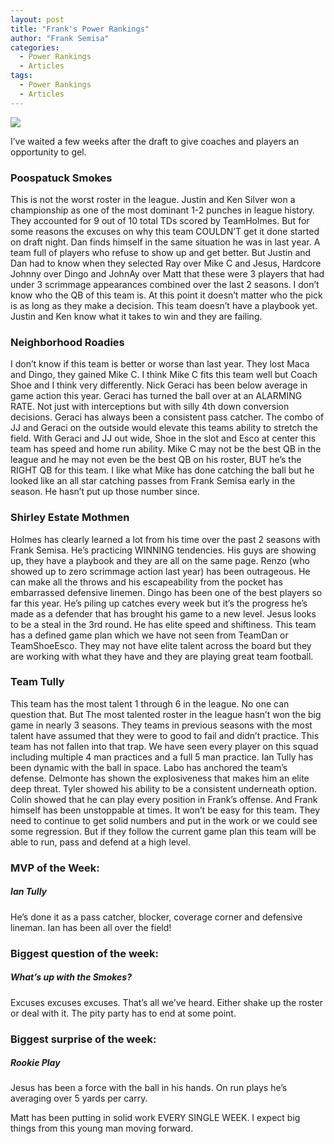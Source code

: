 ```yaml
---
layout: post
title: "Frank's Power Rankings"
author: "Frank Semisa"
categories:
  - Power Rankings
  - Articles
tags:
  - Power Rankings
  - Articles
---
```


<img src="https://lh3.googleusercontent.com/wrja1H4fsvRe2I736sxquM2kdJjEPqWiYBO1qKzQ7BhSsobOD9SGJDbdIkBVPizmcSB4YC1zE-3WzXaJdUJ-AzzSFVXPpfQ1-6_KwUId9Xhkx0PTeb8kwwlHDW_88jEu91dOI2bbig=w2400">

I’ve waited a few weeks after the draft to give coaches and players an opportunity to gel. 

### Poospatuck Smokes
This is not the worst roster in the league. Justin and Ken Silver won a championship as one of the most dominant 1-2 punches in league history. They accounted for 9 out of 10 total TDs scored by TeamHolmes. But for some reasons the excuses on why this team COULDN’T get it done started on draft night. Dan finds himself in the same situation he was in last year. A team full of players who refuse to show up and get better. But Justin and Dan had to know when they selected Ray over Mike C and Jesus, Hardcore Johnny over Dingo and JohnAy over Matt that these were 3 players that had under 3 scrimmage appearances combined over the last 2 seasons. I don’t know who the QB of this team is. At this point it doesn’t matter who the pick is as long as they make a decision. This team doesn’t have a playbook yet. Justin and Ken know what it takes to win and they are failing. 

### Neighborhood Roadies
I don’t know if this team is better or worse than last year. They lost Maca and Dingo, they gained Mike C. I think Mike C fits this team well but Coach Shoe and I think very differently. Nick Geraci has been below average in game action this year. Geraci has turned the ball over at an ALARMING RATE. Not just with interceptions but with silly 4th down conversion decisions. Geraci has always been a consistent pass catcher. The combo of JJ and Geraci on the outside would elevate this teams ability to stretch the field. With Geraci and JJ out wide, Shoe in the slot and Esco at center this team has speed and home run ability. Mike C may not be the best QB in the league and he may not even be the best QB on his roster, BUT he’s the RIGHT QB for this team. I like what Mike has done catching the ball but he looked like an all star catching passes from Frank Semisa early in the season. He hasn’t put up those number since.

### Shirley Estate Mothmen
Holmes has clearly learned a lot from his time over the past 2 seasons with Frank Semisa. He’s practicing WINNING tendencies. His guys are showing up, they have a playbook and they are all on the same page. Renzo (who showed up to zero scrimmage action last year) has been outrageous. He can make all the throws and his escapeability from the pocket has embarrassed defensive linemen. Dingo has been one of the best players so far this year. He’s piling up catches every week but it’s the progress he’s made as a defender that has brought his game to a new level. Jesus looks to be a steal in the 3rd round. He has elite speed and shiftiness. This team has a defined game plan which we have not seen from TeamDan or TeamShoeEsco. They may not have elite talent across the board but they are working with what they have and they are playing great team football.

### Team Tully
This team has the most talent 1 through 6 in the league. No one can question that. But The most talented roster in the league hasn’t won the big game in nearly 3 seasons. They teams in previous seasons with the most talent have assumed that they were to good to fail and didn’t practice. This team has not fallen into that trap. We have seen every player on this squad including multiple 4 man practices and a full 5 man practice. Ian Tully has been dynamic with the ball in space. Labo has anchored the team’s defense. Delmonte has shown the explosiveness that makes him an elite deep threat. Tyler showed his ability to be a consistent underneath option. Colin showed that he can play every position in Frank’s offense. And Frank himself has been unstoppable at times. It won’t be easy for this team. They need to continue to get solid numbers and put in the work or we could see some regression. But if they follow the current game plan this team will be able to run, pass and defend at a high level.

### MVP of the Week:
##### *Ian Tully*

He’s done it as a pass catcher, blocker, coverage corner and defensive lineman. Ian has been all over the field!

### Biggest question of the week:
##### *What’s up with the Smokes?*

Excuses excuses excuses. That’s all we’ve heard. Either shake up the roster or deal with it. The pity party has to end at some point.

### Biggest surprise of the week:
##### *Rookie Play*

Jesus has been a force with the ball in his hands. On run plays he’s averaging over 5 yards per carry.

Matt has been putting in solid work EVERY SINGLE WEEK. I expect big things from this young man moving forward.
